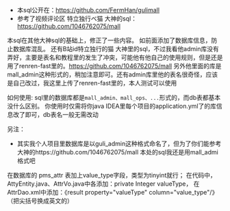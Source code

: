 - 本sql公开在：https://github.com/FermHan/gulimall
- 参考了视频评论区 特立独行ベ猫 大神的sql：https://github.com/1046762075/mall


本sql在其他大神sql的基础上，修正了一些内容。
如前面添加了数据库信息，防止数据库混乱。
还有B站id特立独行的猫 大神里的sql，不过我看他admin库没有弄好，主要是表名和教程里的发生了冲突，可能他有他自己的使用规则，但是还是用了renren-fast里的。https://github.com/1046762075/mall
另外他里面的库是mall_admin这种形式的，稍加注意即可。还有admin库里他的表名很奇怪，应该是自己改过，我这里上传了renren-fast里的，本人测试可以使用

如何使用:
sql里的数据库都是`mall_admin、mall_ops、...`形式的，而db表都基本没什么区别。
你使用时仅需将你java IDEA里每个项目的application.yml了的库信息改了即可，db表名一般无需改动

另注：
- 其实我个人项目里数据库是以guli_admin这种格式命名了，但为了你们能参考大神的https://github.com/1046762075/mall  本处的sql我还是用mall_admi格式吧

在数据库的 pms_attr 表加上value_type字段，类型为tinyint就行；
在代码中，AttyEntity.java、AttrVo.java中各添加：private Integer valueType，
在AttrDao.xml中添加：《result property="valueType" column="value_type"/》  （把尖括号换成英文的）
